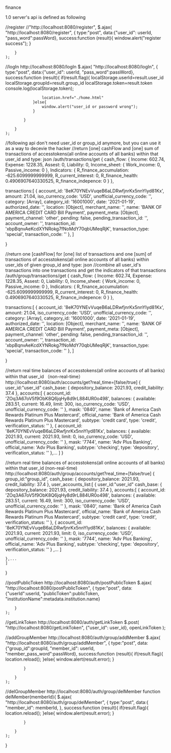 finance

1.0 server's api is defined as following

//register
//"http://localhost:8080/register",
$.ajax(
        "http://localhost:8080/register",
        {
            type:"post",
            data:{"user_id": userId,
                "pass_word":passWord},
            success:function (result){
                window.alert("register success");
            }

        }
    );

//logIn
http://localhost:8080/logIn
$.ajax(
        "http://localhost:8080/logIn",
        {
            type:"post",
            data:{"user_id": userId,
                "pass_word":passWord},
            success:function (result){
                if(result.flag){
                    localStorage.userId=result.user_id
                    localStorage.groupId=result.group_id
                    localStorage.token=result.token
                    console.log(localStorage.token);

                    location.href="./home.html"
                }else{
                    window.alert("user_id or password wrong");
                }

            }

        }
    );



//following api don't need user_id or group_id anymore, but you can use it as a way to decevie the hacker
//return [one] cashFlow and [one] sum of transactions of accesstokens(all online accounts of all banks) within that user_id and type: json
/auth/transactions/get
{
 cash_flow: {
    Income: 602.74,
    Expense: 1228.35,
    Assest: 0,
    Liability: 0,
    Income_sheet: { Work_income: 0, Passive_income: 0 },
    Indicators: {
      R_finance_accumulation: -625.6099999999999,
      R_current_interest: 0,
      R_finance_health: 0.4906907640330525,
      R_finance_indepence: 0
    }
  },
  
 transactions:[
    {
      account_id: '8eK70YNEvVuqeB6aLDRwfjnrKx5nnYIyd81Kx',
      amount: 21.04,
      iso_currency_code: 'USD',
      unofficial_currency_code: '',
      category: [Array],
      category_id: '16001000',
      date: '2021-01-19',
      authorized_date: '',
      location: [Object],
      merchant_name: '',
      name: 'BANK OF AMERICA CREDIT CARD Bill Payment',
      payment_meta: [Object],
      payment_channel: 'other',
      pending: false,
      pending_transaction_id: '',
      account_owner: '',
      transaction_id: 'xbpBqnvAeKcdXYNRokg7fNoMdY70qbUMeqRjK',
      transaction_type: 'special',
      transaction_code: ''
    },
	]
	
}

//return one [cashFlow] for [one] list of transactions and one [sum] of transactions of accesstokens(all online accounts of all banks) within user_ids of given group_id and type: json
//combine all user_id's transactions into one transactions and get the indicators of that transactions
/auth/group/transactions/get
{
 cash_flow: {
    Income: 602.74,
    Expense: 1228.35,
    Assest: 0,
    Liability: 0,
    Income_sheet: { Work_income: 0, Passive_income: 0 },
    Indicators: {
      R_finance_accumulation: -625.6099999999999,
      R_current_interest: 0,
      R_finance_health: 0.4906907640330525,
      R_finance_indepence: 0
    }
  },
  
 transactions:[
    {
      account_id: '8eK70YNEvVuqeB6aLDRwfjnrKx5nnYIyd81Kx',
      amount: 21.04,
      iso_currency_code: 'USD',
      unofficial_currency_code: '',
      category: [Array],
      category_id: '16001000',
      date: '2021-01-19',
      authorized_date: '',
      location: [Object],
      merchant_name: '',
      name: 'BANK OF AMERICA CREDIT CARD Bill Payment',
      payment_meta: [Object],
      payment_channel: 'other',
      pending: false,
      pending_transaction_id: '',
      account_owner: '',
      transaction_id: 'xbpBqnvAeKcdXYNRokg7fNoMdY70qbUMeqRjK',
      transaction_type: 'special',
      transaction_code: ''
    },
	]
	
}


//return real time balances of accesstokens(all online accounts of all banks) within that user_id （non-real-time）
http://localhost:8080/auth/accounts/get?real_time=[false/true]
{
user_id:"user_id"
cash_base: { depository_balance: 2021.93, credit_liability: 37.4 },
accounts:[
	  {
		account_id: 'ZOq3A67oV5f9ObK8Q6jqHy8d9rL884UR0o498',
		balances: {
		  available: 283.51,
		  current: 16.49,
		  limit: 300,
		  iso_currency_code: 'USD',
		  unofficial_currency_code: ''
		},
		mask: '0840',
		name: 'Bank of America Cash Rewards Platinum Plus Mastercard',
		official_name: 'Bank of America Cash Rewards Platinum Plus Mastercard',
		subtype: 'credit card',
		type: 'credit',
		verification_status: ''
	  },
	  {
		account_id: '8eK70YNEvVuqeB6aLDRwfjnrKx5nnYIyd81Kx',
		balances: {
		  available: 2021.93,
		  current: 2021.93,
		  limit: 0,
		  iso_currency_code: 'USD',
		  unofficial_currency_code: ''
		},
		mask: '7744',
		name: 'Adv Plus Banking',
		official_name: 'Adv Plus Banking',
		subtype: 'checking',
		type: 'depository',
		verification_status: ''
	  },...
	]
}

//return real time balances of accesstokens(all online accounts of all banks) within that user_id (non-real-time)
http://localhost:8080/auth/group/accounts/get?real_time=[false/true]
{
group_id:"group_id",
cash_base: { depository_balance: 2021.93, credit_liability: 37.4 },
user_accounts_list:[
	{
	user_id:"user_id"
	cash_base: { depository_balance: 2021.93, credit_liability: 37.4 },
	accounts:[
		  {
			account_id: 'ZOq3A67oV5f9ObK8Q6jqHy8d9rL884UR0o498',
			balances: {
			  available: 283.51,
			  current: 16.49,
			  limit: 300,
			  iso_currency_code: 'USD',
			  unofficial_currency_code: ''
			},
			mask: '0840',
			name: 'Bank of America Cash Rewards Platinum Plus Mastercard',
			official_name: 'Bank of America Cash Rewards Platinum Plus Mastercard',
			subtype: 'credit card',
			type: 'credit',
			verification_status: ''
		  },
		  {
			account_id: '8eK70YNEvVuqeB6aLDRwfjnrKx5nnYIyd81Kx',
			balances: {
			  available: 2021.93,
			  current: 2021.93,
			  limit: 0,
			  iso_currency_code: 'USD',
			  unofficial_currency_code: ''
			},
			mask: '7744',
			name: 'Adv Plus Banking',
			official_name: 'Adv Plus Banking',
			subtype: 'checking',
			type: 'depository',
			verification_status: ''
		  }
		  ,...
		]	
		
	},...
	]

}

//postPublicToken
http://localhost:8080/auth/postPublicToken
$.ajax(
        "http://localhost:8080/postPublicToken",
        {
            type:"post",
            data:{"userId":userId,
                "publicToken":publicToken,
                "institutionName":metadata.institution.name}

        }
    );


//getLinkToken
http://localhost:8080/auth/getLinkToken
$.post(
        "http://localhost:8080/getLinkToken",
            {"user_id": user_id},
            openLinkToken
    );



//addGroupMember
http://localhost:8080/auth/group/addMember
  $.ajax(
        "http://localhost:8080/auth/group/addMember",
        {
            type:"post",
            data:{"group_id":groupId,
                "member_id": userId,
                "member_pass_word":passWord},
            success:function (result){
                if(result.flag){
                    location.reload();
                }else{
                    window.alert(result.error);
                }

            }

        }
    );


//delGroupMember
http://localhost:8080/auth/group/delMember
function delMember(memberId){
    $.ajax(
        "http://localhost:8080/auth/group/delMember",
        {
            type:"post",
            data:{
                "member_id": memberId,
                },
            success:function (result){
                if(result.flag){
                    location.reload();
                }else{
                    window.alert(result.error);
                }

            }

        }
    );
}

